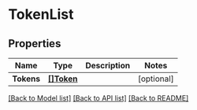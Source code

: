 # TokenList

## Properties

Name | Type | Description | Notes
------------ | ------------- | ------------- | -------------
**Tokens** | [**[]Token**](Token.md) |  | [optional] 

[[Back to Model list]](../README.md#documentation-for-models) [[Back to API list]](../README.md#documentation-for-api-endpoints) [[Back to README]](../README.md)


